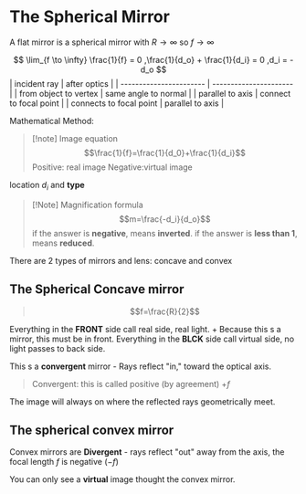 # The Spherical Mirror

A flat mirror is a spherical mirror with $R \to \infty$ so $f \to \infty$

$$
\lim_{f \to \infty} \frac{1}{f} = 0
,\frac{1}{d_o} + \frac{1}{d_i} = 0
,d_i = -d_o
$$
| incident ray            | after optics           |
| ----------------------- | ---------------------- |
| from object to vertex   | same angle to normal   |
| parallel to axis        | connect to focal point |
| connects to focal point | parallel to axis       |


Mathematical Method:

> [!note] Image equation
> $$\frac{1}{f}=\frac{1}{d_0}+\frac{1}{d_i}$$
> Positive: real image
> Negative:virtual image


location $d_i$ and **type**

> [!Note] Magnification formula
> $$m=\frac{-d_i}{d_o}$$
> if the answer is **negative**, means **inverted**.
> if the answer is **less than 1**, means **reduced**.

There are 2 types of mirrors and lens: concave and convex 

## The Spherical Concave mirror

>$$f=\frac{R}{2}$$

Everything in the **FRONT** side call real side, real light. $+$ Because this s a mirror, this must be in front. 
Everything in the **BLCK** side call virtual side, no light passes to back side. 

This s a **convergent** mirror - Rays reflect "in," toward the optical axis.

> Convergent: this is called positive (by agreement) $+f$

The image will always on where the reflected rays geometrically meet.

## The spherical convex mirror
Convex mirrors are **Divergent** - rays reflect "out" away from the axis, the focal length $f$ is negative $(-f)$

You can only see a **virtual** image thought the convex mirror. 


